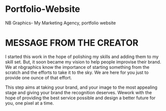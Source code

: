 # Portfolio-Website
NB Graphics- My Marketing Agency, portfolio website
# MESSAGE FROM THE CREATOR
I started this work in the hope of polishing my skills and adding them to my skill set. But, it soon became my vision to help people improvise their brand. We at nbgraphics know the importance of starting something from the scratch and the efforts to take it to the sky. We are here for you just to provide one ounce of that effort.

This step aims at taking your brand, and your image to the most appealing stage and giving your brand the recognition deserves. Wework with the hope of providing the best service possible
and design a better future for you, one pixel at a time.
